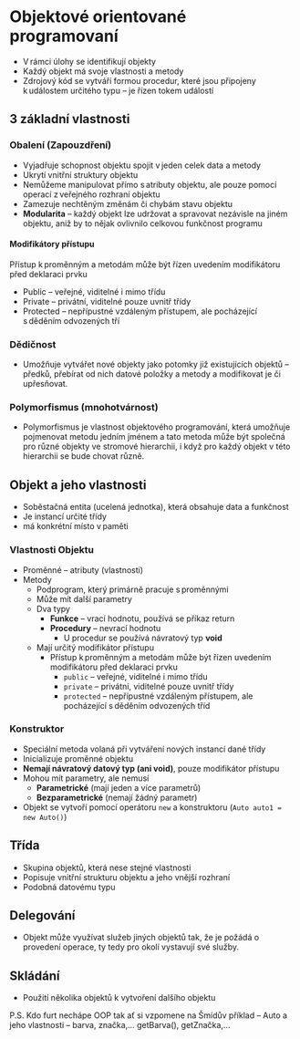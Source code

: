 # Objektové orientované programovaní
* V rámci úlohy se identifikují objekty
* Každý objekt má svoje vlastnosti a metody
* Zdrojový kód se vytváří formou procedur, které jsou připojeny k událostem určitého typu – je řízen tokem událostí

## 3 základní vlastnosti


### Obalení (Zapouzdření)
* Vyjadřuje schopnost objektu spojit v jeden celek data a metody
* Ukrytí vnitřní struktury objektu
* Nemůžeme manipulovat přímo s atributy objektu, ale pouze pomocí operací z veřejného rozhraní objektu
* Zamezuje nechtěným změnám či chybám stavu objektu
* **Modularita** – každý objekt lze udržovat a spravovat nezávisle na jiném objektu, aniž by to nějak ovlivnilo celkovou funkčnost programu

#### Modifikátory přístupu
Přístup k proměnným a metodám může být řízen uvedením modifikátoru před deklaraci prvku

* Public – veřejné, viditelné i mimo třídu
* Private – privátní, viditelné pouze uvnitř třídy
* Protected – nepřípustné vzdáleným přístupem, ale pocházející s děděním odvozených tří

### Dědičnost
* Umožňuje vytvářet nové objekty jako potomky již existujících objektů – předků, přebírat od nich datové položky a metody a modifikovat je či upřesňovat.

### Polymorfismus (mnohotvárnost)
* Polymorfismus je vlastnost objektového programování, která umožňuje pojmenovat metodu jedním jménem a tato metoda může být společná pro různé objekty ve stromové hierarchii, i když pro každý objekt v této hierarchii se bude chovat různě.

## Objekt a jeho vlastnosti
* Soběstačná entita (ucelená jednotka), která obsahuje data a funkčnost
* Je instancí určité třídy
* má konkrétní místo v paměti

### Vlastnosti Objektu
* Proměnné – atributy (vlastnosti)
* Metody
	* Podprogram, který primárně pracuje s proměnnými
	* Může mít další parametry
	* Dva typy
		* **Funkce** – vrací hodnotu, používá se příkaz return
		* **Procedury** – nevrací hodnotu
			* U procedur se používá návratový typ **void**
	* Mají určitý modifikátor přístupu 
		* Přístup k proměnným a metodám může být řízen uvedením modifikátoru před deklaraci prvku 
			* `public` – veřejné, viditelné i mimo třídu 
			* `private` – privátní, viditelné pouze uvnitř třídy 
			* `protected` – nepřípustné vzdáleným přístupem, ale pocházející s děděním odvozených tříd

### Konstruktor 
* Speciální metoda volaná při vytváření nových instancí dané třídy 
* Inicializuje proměnné objektu 
* **Nemají návratový datový typ (ani void)**, pouze modifikátor přístupu
* Mohou mít parametry, ale nemusí 
	* **Parametrické** (mají jeden a více parametrů)
	* **Bezparametrické** (nemají žádný parametr)
* Objekt se vytvoří pomocí operátoru `new` a konstruktoru (`Auto auto1 = new Auto()`)

## Třída  
* Skupina objektů, která nese stejné vlastnosti 
* Popisuje vnitřní strukturu objektu a jeho vnější rozhraní 
* Podobná datovému typu 

## Delegování 
* Objekt může využívat služeb jiných objektů tak, že je požádá o provedení operace, ty tedy pro okolí vystavují své služby.

## Skládání
* Použití několika objektů k vytvoření dalšího objektu

P.S. Kdo furt nechápe OOP tak ať si vzpomene na Šmídův příklad – Auto a jeho vlastnosti – barva, značka,… getBarva(), getZnačka,… 
